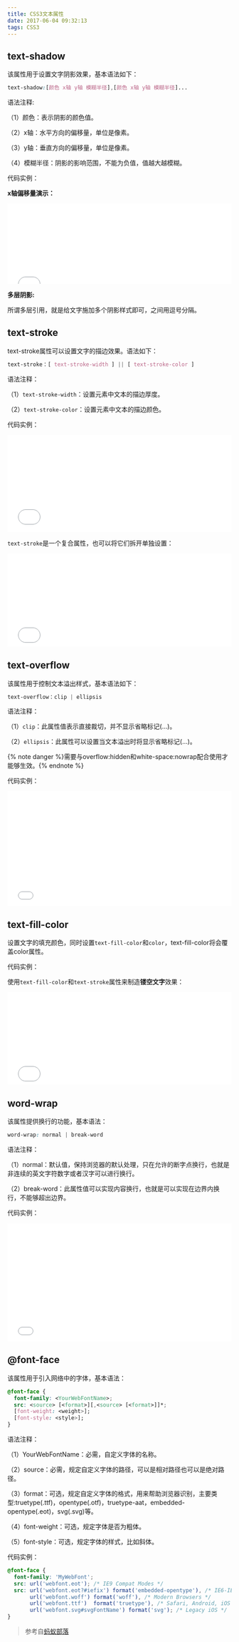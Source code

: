 ```yaml
---
title: CSS3文本属性
date: 2017-06-04 09:32:13
tags: CSS3
---
```

## text-shadow
该属性用于设置文字阴影效果，基本语法如下：
```css
text-shadow:[颜色 x轴 y轴 模糊半径],[颜色 x轴 y轴 模糊半径]...
```
<!--more-->
语法注释:

（1）颜色：表示阴影的颜色值。

（2）x轴：水平方向的偏移量，单位是像素。

（3）y轴：垂直方向的偏移量，单位是像素。

（4）模糊半径：阴影的影响范围，不能为负值，值越大越模糊。

代码实例：

**x轴偏移量演示：**
<iframe height='180' scrolling='no' title='text-shadow' src='//codepen.io/mrbird/embed/owGodv/?height=180&theme-id=30192&default-tab=css&embed-version=2' frameborder='no' allowtransparency='true' allowfullscreen='true' style='width: 100%;'>See the Pen <a href='https://codepen.io/mrbird/pen/owGodv/'>text-shadow</a> by wuyouzhuguli (<a href='https://codepen.io/mrbird'>@mrbird</a>) on <a href='https://codepen.io'>CodePen</a>.
</iframe>

**多层阴影:**

所谓多层引用，就是给文字施加多个阴影样式即可，之间用逗号分隔。
## text-stroke
text-stroke属性可以设置文字的描边效果。语法如下：
```css
text-stroke：[ text-stroke-width ] || [ text-stroke-color ]
```
语法注释：

（1）`text-stroke-width`：设置元素中文本的描边厚度。

（2）`text-stroke-color`：设置元素中文本的描边颜色。

代码实例：
<iframe height='218' scrolling='no' title='text-stroke' src='//codepen.io/mrbird/embed/vZeWQL/?height=218&theme-id=30192&default-tab=css&embed-version=2' frameborder='no' allowtransparency='true' allowfullscreen='true' style='width: 100%;'>See the Pen <a href='https://codepen.io/mrbird/pen/vZeWQL/'>text-stroke</a> by wuyouzhuguli (<a href='https://codepen.io/mrbird'>@mrbird</a>) on <a href='https://codepen.io'>CodePen</a>.
</iframe>

`text-stroke`是一个复合属性，也可以将它们拆开单独设置：
<iframe height='209' scrolling='no' title='text-stroke1' src='//codepen.io/mrbird/embed/Ngawew/?height=209&theme-id=30192&default-tab=css&embed-version=2' frameborder='no' allowtransparency='true' allowfullscreen='true' style='width: 100%;'>See the Pen <a href='https://codepen.io/mrbird/pen/Ngawew/'>text-stroke1</a> by wuyouzhuguli (<a href='https://codepen.io/mrbird'>@mrbird</a>) on <a href='https://codepen.io'>CodePen</a>.
</iframe>

## text-overflow
该属性用于控制文本溢出样式，基本语法如下：
```css
text-overflow：clip | ellipsis
```
语法注释：

（1）`clip`：此属性值表示直接裁切，并不显示省略标记(...)。

（2）`ellipsis`：此属性可以设置当文本溢出时将显示省略标记(...)。

{% note danger %}需要与overflow:hidden和white-space:nowrap配合使用才能够生效。{% endnote %}

代码实例：
<iframe height='257' scrolling='no' title='text-overflow' src='//codepen.io/mrbird/embed/dRVZao/?height=257&theme-id=30192&default-tab=css&embed-version=2' frameborder='no' allowtransparency='true' allowfullscreen='true' style='width: 100%;'>See the Pen <a href='https://codepen.io/mrbird/pen/dRVZao/'>text-overflow</a> by wuyouzhuguli (<a href='https://codepen.io/mrbird'>@mrbird</a>) on <a href='https://codepen.io'>CodePen</a>.
</iframe>

## text-fill-color
设置文字的填充颜色，同时设置`text-fill-color`和`color`，text-fill-color将会覆盖color属性。

代码实例：

使用`text-fill-color`和`text-stroke`属性来制造**镂空文字**效果：
<iframe height='207' scrolling='no' title='text-fill-color' src='//codepen.io/mrbird/embed/awLVXr/?height=207&theme-id=30192&default-tab=css&embed-version=2' frameborder='no' allowtransparency='true' allowfullscreen='true' style='width: 100%;'>See the Pen <a href='https://codepen.io/mrbird/pen/awLVXr/'>text-fill-color</a> by wuyouzhuguli (<a href='https://codepen.io/mrbird'>@mrbird</a>) on <a href='https://codepen.io'>CodePen</a>.
</iframe>

## word-wrap
该属性提供换行的功能，基本语法：
```css
word-wrap: normal | break-word
```
语法注释：

（1）normal：默认值，保持浏览器的默认处理，只在允许的断字点换行，也就是非连续的英文字符数字或者汉字可以进行换行。

（2）break-word：此属性值可以实现内容换行，也就是可以实现在边界内换行，不能够超出边界。

代码实例：
<iframe height='265' scrolling='no' title='word-wrap' src='//codepen.io/mrbird/embed/KqXyJR/?height=265&theme-id=30192&default-tab=css&embed-version=2' frameborder='no' allowtransparency='true' allowfullscreen='true' style='width: 100%;'>See the Pen <a href='https://codepen.io/mrbird/pen/KqXyJR/'>word-wrap</a> by wuyouzhuguli (<a href='https://codepen.io/mrbird'>@mrbird</a>) on <a href='https://codepen.io'>CodePen</a>.
</iframe>

## @font-face
该属性用于引入网络中的字体，基本语法：
```css
@font-face {
  font-family: <YourWebFontName>;
  src: <source> [<format>][,<source> [<format>]]*;
  [font-weight: <weight>];
  [font-style: <style>];
}
```
语法注释：

（1）YourWebFontName：必需，自定义字体的名称。

（2）source：必需，规定自定义字体的路径，可以是相对路径也可以是绝对路径。

（3）format：可选，规定自定义字体的格式，用来帮助浏览器识别，主要类型:truetype(.ttf)，opentype(.otf)，truetype-aat，embedded-opentype(.eot)，svg(.svg)等。

（4）font-weight：可选，规定字体是否为粗体。

（5）font-style：可选，规定字体的样式，比如斜体。

代码实例：
```css
@font-face {
  font-family: 'MyWebFont';
  src: url('webfont.eot'); /* IE9 Compat Modes */
  src: url('webfont.eot?#iefix') format('embedded-opentype'), /* IE6-IE8 */
       url('webfont.woff') format('woff'), /* Modern Browsers */
       url('webfont.ttf')  format('truetype'), /* Safari, Android, iOS */
       url('webfont.svg#svgFontName') format('svg'); /* Legacy iOS */
}
```

> 参考自[蚂蚁部落](http://www.softwhy.com/qiduan/css3_source/)